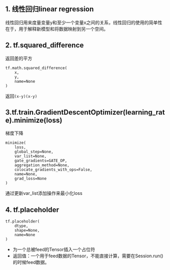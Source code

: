## 1. 线性回归linear regression
线性回归用来度量变量y和至少一个变量x之间的关系，线性回归的使用的简单性在于，用于解释新模型和将数据映射到另一个空间。


## 2. tf.squared_difference
返回差的平方
```
tf.math.squared_difference(
    x,
    y,
    name=None
)
```
返回`(x-y)(x-y)`


## 3.tf.train.GradientDescentOptimizer(learning_rate).minimize(loss)
梯度下降
```
minimize(
    loss,
    global_step=None,
    var_list=None,
    gate_gradients=GATE_OP,
    aggregation_method=None,
    colocate_gradients_with_ops=False,
    name=None,
    grad_loss=None
)
```
通过更新var_list添加操作来最小化loss

## 4. tf.placeholder
```
tf.placeholder(
    dtype,
    shape=None,
    name=None
)
```
+ 为一个总被feed的Tensor插入一个占位符
+ 返回值：一个用于feed数据的Tensor，不能直接计算，需要在Session.run()的时候feed数据。